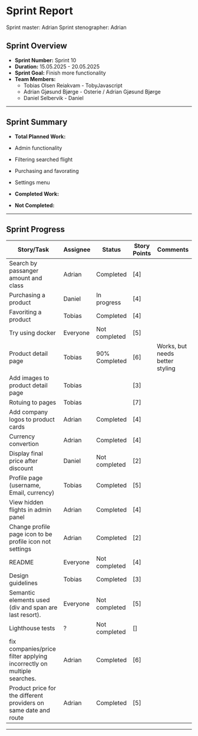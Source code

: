 # **Sprint Report**

Sprint master: Adrian
Sprint stenographer: Adrian

## **Sprint Overview**

- **Sprint Number:** Sprint 10
- **Duration:** 15.05.2025 - 20.05.2025
- **Sprint Goal:** Finish more functionality
- **Team Members:**
  - Tobias Olsen Reiakvam - TobyJavascript
  - Adrian Gjøsund Bjørge - Osterie / Adrian Gjøsund Bjørge
  - Daniel Selbervik - Daniel

---

## **Sprint Summary**

- **Total Planned Work:**
- Admin functionality 
- Filtering searched flight
- Purchasing and favorating
- Settings menu

- **Completed Work:**



- **Not Completed:**


---

## **Sprint Progress**

| Story/Task                                                            | Assignee | Status        | Story Points | Comments                        |
| --------------------------------------------------------------------- | -------- | ------------- | ------------ | ------------------------------- |
| Search by passanger amount and class                                  | Adrian   | Completed     | [4]          |                                 |
| Purchasing a product                                                  | Daniel   | In progress   | [4]          |                                 |
| Favoriting a product                                                  | Tobias   | Completed     | [4]          |                                 |
| Try using docker                                                      | Everyone | Not completed | [5]          |                                 |
| Product detail page                                                   | Tobias   | 90% Completed | [6]          | Works, but needs better styling |
| Add images to product detail page                                     | Tobias   |               | [3]          |                                 |
| Rotuing to pages                                                      | Tobias   |               | [7]          |                                 |
| Add company logos to product cards                                    | Adrian   | Completed     | [4]          |                                 |
| Currency convertion                                                   | Adrian   | Completed     | [4]          |                                 |
| Display final price after discount                                    | Daniel   | Not completed | [2]          |                                 |
| Profile page (username, Email, currency)                              | Tobias   | Completed     | [5]          |                                 |
| View hidden flights in admin panel                                    | Adrian   | Completed     | [4]          |                                 |
| Change profile page icon to be profile icon not settings              | Adrian   | Completed     | [2]          |                                 |
| README                                                                | Everyone | Not completed | [4]          |                                 |
| Design guidelines                                                     | Tobias   | Completed     | [3]          |                                 |
| Semantic elements used (div and span are last resort).                | Everyone | Not completed | [5]          |                                 |
| Lighthouse tests                                                      | ?        | Not completed | []           |                                 |
| fix companies/price filter applying incorrectly on multiple searches. | Adrian   | Completed     | [6]          |                                 |
| Product price for the different providers on same date and route      | Adrian   | Completed     | [5]          |                                 |

---
